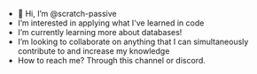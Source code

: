 - 👋 Hi, I’m @scratch-passive
- I’m interested in applying what I've learned in code
- I’m currently learning more about databases!
- I’m looking to collaborate on anything that I can simultaneously contribute to and increase my knowledge
- How to reach me? Through this channel or discord.
